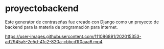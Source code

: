 # proyectobackend

Este generator de contraseñas fue creado con Django como un proyecto de backend para la materia de programación para internet.

https://user-images.githubusercontent.com/111086891/202015353-ad2945a5-2e5d-41c2-820a-cbbcd1f0aaa6.mp4
